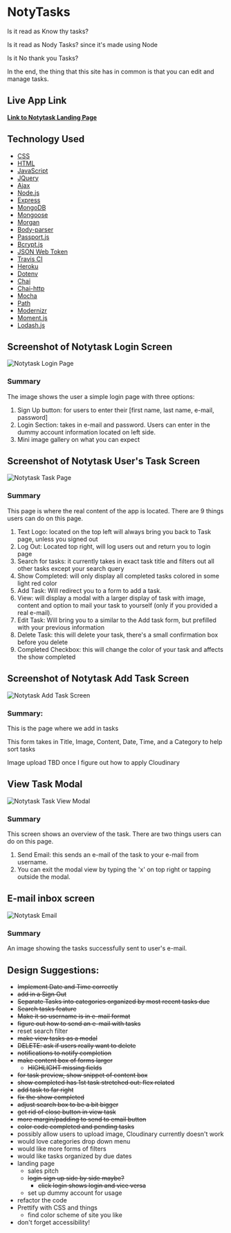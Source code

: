 # NotyTasks
Is it read as Know thy tasks?

Is it read as Nody Tasks? since it's made using Node

Is it No thank you Tasks?

In the end, the thing that this site has in common is that you can edit and manage tasks.

## Live App Link
**[Link to Notytask Landing Page](https://notytasks.herokuapp.com/ "notytask website")**

## Technology Used
- [CSS](https://developer.mozilla.org/en-US/docs/Web/CSS "CSS")
- [HTML](https://developer.mozilla.org/en-US/docs/Web/HTML "HTML") 
- [JavaScript](https://www.javascript.com/ "Javascript")
- [JQuery](https://jquery.com/ "JQuery")
- [Ajax](http://api.jquery.com/jquery.ajax/ "Ajax")
- [Node.js](https://nodejs.org/en/ "Node.js")
- [Express](http://expressjs.com/ "Express") 
- [MongoDB](https://www.mongodb.com/ "MongoDB")
- [Mongoose](http://mongoosejs.com/ "Mongoose") 
- [Morgan](https://www.npmjs.com/package/morgan "Morgan")
- [Body-parser](https://www.npmjs.com/package/body-parser "Body-parser")
- [Passport.js](http://www.passportjs.org/ "Passport")
- [Bcrypt.js](https://www.npmjs.com/package/bcryptjs "Bcrypt.js")
- [JSON Web Token](https://jwt.io/ "JSON Web Token")
- [Travis CI](https://travis-ci.org/ "Travis CI")
- [Heroku](https://www.heroku.com/ "Heroku")
- [Dotenv](https://www.npmjs.com/package/dotenv "Dotenv")
- [Chai](http://chaijs.com/ "Chai")
- [Chai-http](http://chaijs.com/plugins/chai-http/ "Chai-http")
- [Mocha](https://www.npmjs.com/package/mocha "Mocha")
- [Path](https://www.npmjs.com/package/path "Path")
- [Modernizr](https://modernizr.com/ "Modernizr")
- [Moment.js](https://momentjs.com/ "Moment.js")
- [Lodash.js](https://lodash.com/ "Lodash.js")

## Screenshot of Notytask Login Screen
![Notytask Login Page](./public/Assets/sampleImage1.png "Notytask Login page")

### Summary 
The image shows the user a simple login page with three options:
1. Sign Up button: for users to enter their [first name, last name, e-mail, password]
2. Login Section: takes in e-mail and password. Users can enter in the dummy account information located on left side.
3. Mini image gallery on what you can expect

## Screenshot of Notytask User's Task Screen
![Notytask Task Page](./public/Assets/sampleImage4.png "Notytask Task page")

### Summary
This page is where the real content of the app is located.
There are 9 things users can do on this page.
1. Text Logo: located on the top left will always bring you back to Task page, unless you signed out
2. Log Out: Located top right, will log users out and return you to login page
3. Search for tasks: it currently takes in exact task title and filters out all other tasks except your search query
4. Show Completed: will only display all completed tasks colored in some light red color
5. Add Task: Will redirect you to a form to add a task.
6. View: will display a modal with a larger display of task with image, content and option to mail your task to yourself (only if you provided a real e-mail).
7. Edit Task: Will bring you to a similar to the Add task form, but prefilled with your previous information
8. Delete Task: this will delete your task, there's a small confirmation box before you delete
9. Completed Checkbox: this will change the color of your task and affects the show completed

## Screenshot of Notytask Add Task Screen
![Notytask Add Task Screen](./public/Assets/sampleImage2.png "Notytask Add Task Screen")

### Summary:
This is the page where we add in tasks

This form takes in Title, Image, Content, Date, Time, and a Category to help sort tasks

Image upload TBD once I figure out how to apply Cloudinary

## View Task Modal
![Notytask Task View Modal](./public/Assets/sampleImage3.png "Notytask Task View Modal")

### Summary
This screen shows an overview of the task. There are two things users can do on this page.
1. Send Email: this sends an e-mail of the task to your e-mail from username.
2. You can exit the modal view by typing the 'x' on top right or tapping outside the modal.

## E-mail inbox screen
![Notytask Email](./public/Assets/sampleImage5.png "Notytask Email")

### Summary
An image showing the tasks successfully sent to user's e-mail.


## Design Suggestions:
- ~~Implement Date and Time correctly~~
- ~~add in a Sign Out~~
- ~~Separate Tasks into categories organized by most recent tasks due~~
- ~~Search tasks feature~~
- ~~Make it so username is in e-mail format~~
- ~~figure out how to send an e-mail with tasks~~
- reset search filter
- ~~make view tasks as a modal~~
- ~~DELETE: ask if users really want to delete~~
- ~~notifications to notify completion~~
- ~~make content box of forms larger~~
  - ~~HIGHLIGHT missing fields~~
- ~~for task preview, show snippet of content box~~
- ~~show completed has 1st task stretched out: flex related~~
- ~~add task to far right~~
- ~~fix the show completed~~
- ~~adjust search box to be a bit bigger~~
- ~~get rid of close button in view task~~
- ~~more margin/padding to send to email button~~
- ~~color code completed and pending tasks~~
- possibly allow users to upload image, Cloudinary currently doesn't work
- would love categories drop down menu
- would like more forms of filters
- would like tasks organized by due dates
- landing page
  - sales pitch
  - ~~login sign up side by side maybe?~~
    - ~~click login shows login and vice versa~~
  - set up dummy account for usage
- refactor the code
- Prettify with CSS and things
  - find color scheme of site you like
- don't forget accessibility!
